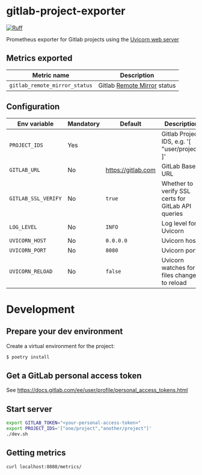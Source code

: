 # gitlab-project-exporter

[![Ruff](https://img.shields.io/endpoint?url=https://raw.githubusercontent.com/astral-sh/ruff/main/assets/badge/v2.json)](https://github.com/astral-sh/ruff)

Prometheus exporter for Gitlab projects using the [Uvicorn web server](https://www.uvicorn.org/)

## Metrics exported

| Metric name | Description |
|---|---|
| `gitlab_remote_mirror_status` | Gitlab [Remote Mirror]( https://docs.gitlab.com/ee/api/remote_mirrors.html ) status |

## Configuration

| Env variable | Mandatory | Default | Description |
|---|---|---|---|
| `PROJECT_IDS` | Yes |  | Gitlab Project IDS, e.g. '[ "user/project" ]' |
| `GITLAB_URL` | No | <https://gitlab.com> | GitLab Base URL |
| `GITLAB_SSL_VERIFY` | No | `true` | Whether to verify SSL certs for GitLab API queries |
| `LOG_LEVEL` | No | `INFO` | Log level for Uvicorn |
| `UVICORN_HOST` | No | `0.0.0.0` | Uvicorn host |
| `UVICORN_PORT` | No | `8080` | Uvicorn port |
| `UVICORN_RELOAD` | No | `false` | Uvicorn watches for files changed to reload |

# Development

## Prepare your dev environment

Create a virtual environment for the project:

```bash
$ poetry install
```

## Get a GitLab personal access token

See <https://docs.gitlab.com/ee/user/profile/personal_access_tokens.html>

## Start server

```bash
export GITLAB_TOKEN="<your-personal-access-token>"
export PROJECT_IDS='["one/project","another/project"]'
./dev.sh
```

## Getting metrics

`curl localhost:8080/metrics/`
